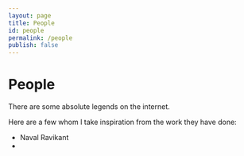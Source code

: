 ```yaml
---
layout: page
title: People
id: people
permalink: /people
publish: false
---
```


# People 

There are some absolute legends on the internet. 

Here are a few whom I take inspiration from the work they have done: 
- Naval Ravikant 
- 
